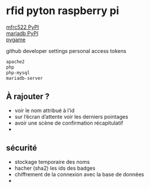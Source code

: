 # rfid pyton raspberry pi
[mfrc522 PyPI](https://pypi.org/project/mfrc522/#description)  
[mariadb PyPI](https://pypi.org/project/mariadb/)  
[pygame](https://pypi.org/project/pygame/)

github developer settings personal access tokens  

```bash
apache2
php
php-mysql
mariadb-server

```

## À rajouter ?
- voir le nom attribué à l’id
- sur l’écran d’attente voir les derniers pointages
- avoir une scène de confirmation récapitulatif
- 


## sécurité
- stockage temporaire des noms
- hacher (sha2) les ids des badges
- chiffrement de la connexion avec la base de données
- 

